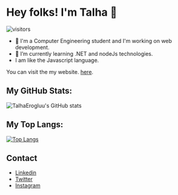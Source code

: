 # Hey folks! I'm Talha 👋

 ![visitors](https://visitor-badge.glitch.me/badge?page_id=Talhaerogluu.visitor-badge)
 
 
- 🔭 I'm a Computer Engineering student and I'm working on web development. 
- 🌱 I’m currently learning .NET and nodeJs technologies.
- I am like the Javascript language.


You can visit the my website. [here](https://talhaeroglu.com).


## My GitHub Stats:

![TalhaErogluu's GitHub stats](https://github-readme-stats.vercel.app/api?username=TalhaErogluu&show_icons=true&theme=tokyonight)

## My Top Langs:


[![Top Langs](https://github-readme-stats.vercel.app/api/top-langs/?username=TalhaErogluu&layout=compact)](https://github.com/anuraghazra/github-readme-stats)




## Contact

- [Linkedin](https://www.linkedin.com/in/tlhaeroglu/)
- [Twitter](https://twitter.com/tlhaeroglu)
- [Instagram](https://www.instagram.com/tlhaeroglu/)
